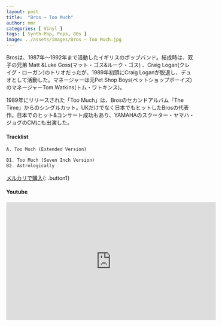```yaml
---
layout: post
title:  "Bros – Too Much"
author: mmr
categories: [ Vinyl ]
tags: [ Synth-Pop, Pops, 80s ]
image: ../assets/images/Bros – Too Much.jpg
---
```


Brosは、1987年〜1992年まで活動したイギリスのポップバンド。結成時は、双子の兄弟 Matt &Luke Goss(マット・ゴス&ルーク・ゴス)
、Craig Logan(クレイグ・ローガン)のトリオだったが、1989年初頭にCraig Loganが脱退し、デュオとして活動した。マネージャーは元Pet Shop Boys(ペットショップボーイズ)のマネージャーTom Watkins(トム・ワトキンス)。

1989年にリリースされた「Too Much」は、Brosのセカンドアルバム『The Time』からのシングルカット。UKだけでなく日本でもヒットしたBrosの代表作。日本でのヒット&コンサート成功もあり、YAMAHAのスクーター・ヤマハ・ジョグのCMにも出演した。

#### Tracklist
```md
A. Too Much (Extended Version)

B1. Too Much (Seven Inch Version)
B2. Astrologically
```

[メルカリで購入](https://jp.mercari.com/item/m98922901775?afid=6142608987){: .button1}

#### Youtube
<iframe width="560" height="315" src="https://www.youtube.com/embed/Oq_-qj3JHt0?si=Bt9BVGT47kudJbca" title="YouTube video player" frameborder="0" allow="accelerometer; autoplay; clipboard-write; encrypted-media; gyroscope; picture-in-picture; web-share" referrerpolicy="strict-origin-when-cross-origin" allowfullscreen></iframe>